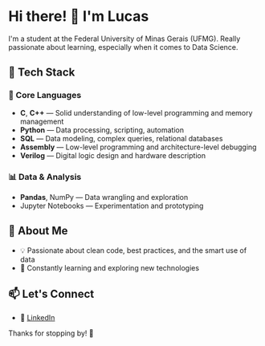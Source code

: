 # Hi there! 👋 I'm Lucas

I'm a student at the Federal University of Minas Gerais (UFMG). Really passionate about learning, especially when it comes to Data Science.

## 🚀 Tech Stack

### 🧠 Core Languages
- **C**, **C++** — Solid understanding of low-level programming and memory management
- **Python** — Data processing, scripting, automation  
- **SQL** — Data modeling, complex queries, relational databases
- **Assembly** — Low-level programming and architecture-level debugging  
- **Verilog** — Digital logic design and hardware description  

### 📊 Data & Analysis
- **Pandas**, NumPy — Data wrangling and exploration  
- Jupyter Notebooks — Experimentation and prototyping  

## 📌 About Me
- 💡 Passionate about clean code, best practices, and the smart use of data
- 📖 Constantly learning and exploring new technologies  

## 📫 Let's Connect
- 🔗 [LinkedIn](https://www.linkedin.com/in/lucas-affonso-pires-1843a5303/)

Thanks for stopping by! 🚀
